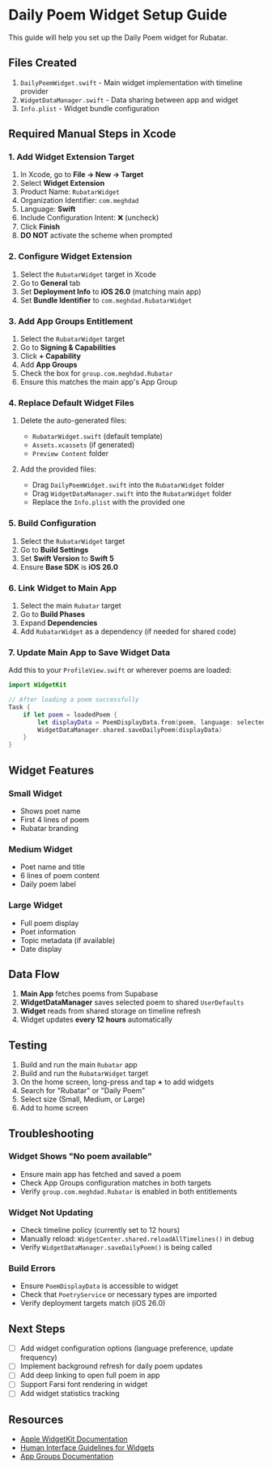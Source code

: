 # Daily Poem Widget Setup Guide

This guide will help you set up the Daily Poem widget for Rubatar.

## Files Created

1. `DailyPoemWidget.swift` - Main widget implementation with timeline provider
2. `WidgetDataManager.swift` - Data sharing between app and widget
3. `Info.plist` - Widget bundle configuration

## Required Manual Steps in Xcode

### 1. Add Widget Extension Target

1. In Xcode, go to **File → New → Target**
2. Select **Widget Extension**
3. Product Name: `RubatarWidget`
4. Organization Identifier: `com.meghdad`
5. Language: **Swift**
6. Include Configuration Intent: ❌ (uncheck)
7. Click **Finish**
8. **DO NOT** activate the scheme when prompted

### 2. Configure Widget Extension

1. Select the `RubatarWidget` target in Xcode
2. Go to **General** tab
3. Set **Deployment Info** to **iOS 26.0** (matching main app)
4. Set **Bundle Identifier** to `com.meghdad.RubatarWidget`

### 3. Add App Groups Entitlement

1. Select the `RubatarWidget` target
2. Go to **Signing & Capabilities**
3. Click **+ Capability**
4. Add **App Groups**
5. Check the box for `group.com.meghdad.Rubatar`
6. Ensure this matches the main app's App Group

### 4. Replace Default Widget Files

1. Delete the auto-generated files:
   - `RubatarWidget.swift` (default template)
   - `Assets.xcassets` (if generated)
   - `Preview Content` folder

2. Add the provided files:
   - Drag `DailyPoemWidget.swift` into the `RubatarWidget` folder
   - Drag `WidgetDataManager.swift` into the `RubatarWidget` folder
   - Replace the `Info.plist` with the provided one

### 5. Build Configuration

1. Select the `RubatarWidget` target
2. Go to **Build Settings**
3. Set **Swift Version** to **Swift 5**
4. Ensure **Base SDK** is **iOS 26.0**

### 6. Link Widget to Main App

1. Select the main `Rubatar` target
2. Go to **Build Phases**
3. Expand **Dependencies**
4. Add `RubatarWidget` as a dependency (if needed for shared code)

### 7. Update Main App to Save Widget Data

Add this to your `ProfileView.swift` or wherever poems are loaded:

```swift
import WidgetKit

// After loading a poem successfully
Task {
    if let poem = loadedPoem {
        let displayData = PoemDisplayData.from(poem, language: selectedLanguage.rawValue)
        WidgetDataManager.shared.saveDailyPoem(displayData)
    }
}
```

## Widget Features

### Small Widget
- Shows poet name
- First 4 lines of poem
- Rubatar branding

### Medium Widget
- Poet name and title
- 6 lines of poem content
- Daily poem label

### Large Widget
- Full poem display
- Poet information
- Topic metadata (if available)
- Date display

## Data Flow

1. **Main App** fetches poems from Supabase
2. **WidgetDataManager** saves selected poem to shared `UserDefaults`
3. **Widget** reads from shared storage on timeline refresh
4. Widget updates **every 12 hours** automatically

## Testing

1. Build and run the main `Rubatar` app
2. Build and run the `RubatarWidget` target
3. On the home screen, long-press and tap **+** to add widgets
4. Search for "Rubatar" or "Daily Poem"
5. Select size (Small, Medium, or Large)
6. Add to home screen

## Troubleshooting

### Widget Shows "No poem available"
- Ensure main app has fetched and saved a poem
- Check App Groups configuration matches in both targets
- Verify `group.com.meghdad.Rubatar` is enabled in both entitlements

### Widget Not Updating
- Check timeline policy (currently set to 12 hours)
- Manually reload: `WidgetCenter.shared.reloadAllTimelines()` in debug
- Verify `WidgetDataManager.saveDailyPoem()` is being called

### Build Errors
- Ensure `PoemDisplayData` is accessible to widget
- Check that `PoetryService` or necessary types are imported
- Verify deployment targets match (iOS 26.0)

## Next Steps

- [ ] Add widget configuration options (language preference, update frequency)
- [ ] Implement background refresh for daily poem updates
- [ ] Add deep linking to open full poem in app
- [ ] Support Farsi font rendering in widget
- [ ] Add widget statistics tracking

## Resources

- [Apple WidgetKit Documentation](https://developer.apple.com/documentation/widgetkit)
- [Human Interface Guidelines for Widgets](https://developer.apple.com/design/human-interface-guidelines/components/system-experiences/widgets/)
- [App Groups Documentation](https://developer.apple.com/documentation/bundleresources/entitlements/com_apple_security_application-groups)

